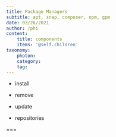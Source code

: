 ```yaml
---
title: Package Managers
subtitle: apt, snap, composer, npm, gpm
date: 03/26/2021
author: /phi
content:
    title: components
    items: '@self.children'
taxonomy:
    photon:
    category: 
    tag: 
---
```


- install
- remove
- update

- repositories

===


